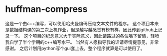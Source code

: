 # huffman-compress
这是一个由c++编写，可以使用哈夫曼编码压缩文本文件的程序。
这个项目本来是数据结构课的第三次上机作业，但是越写越感觉有模有样，因此传到github上记录一下。
这个项目的纪念意义大于实际意义，因此请路过的各位嘴下留情，轻喷我自学了半个学期的c++编写水平。
当然有人愿指导我的话请尽情提意见，非常感谢。
之后计划用python写个gui套上去，整个程序就算是可以使用了。
